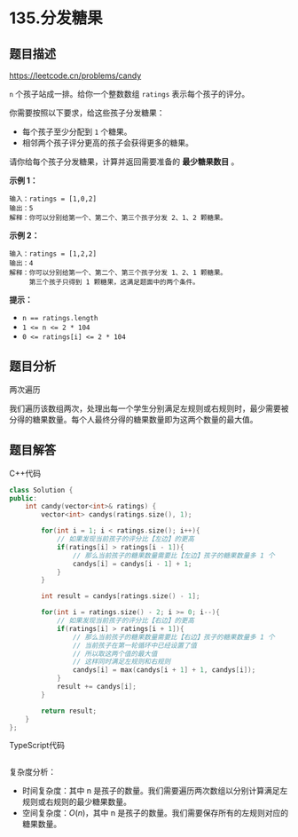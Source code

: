 # 135.分发糖果

## 题目描述 

https://leetcode.cn/problems/candy

`n` 个孩子站成一排。给你一个整数数组 `ratings` 表示每个孩子的评分。

你需要按照以下要求，给这些孩子分发糖果：

- 每个孩子至少分配到 `1` 个糖果。
- 相邻两个孩子评分更高的孩子会获得更多的糖果。

请你给每个孩子分发糖果，计算并返回需要准备的 **最少糖果数目** 。

 

**示例 1：**

```
输入：ratings = [1,0,2]
输出：5
解释：你可以分别给第一个、第二个、第三个孩子分发 2、1、2 颗糖果。
```

**示例 2：**

```
输入：ratings = [1,2,2]
输出：4
解释：你可以分别给第一个、第二个、第三个孩子分发 1、2、1 颗糖果。
     第三个孩子只得到 1 颗糖果，这满足题面中的两个条件。
```

 

**提示：**

- `n == ratings.length`
- `1 <= n <= 2 * 104`
- `0 <= ratings[i] <= 2 * 104`



## 题目分析

两次遍历

我们遍历该数组两次，处理出每一个学生分别满足左规则或右规则时，最少需要被分得的糖果数量。每个人最终分得的糖果数量即为这两个数量的最大值。



## 题目解答

C++代码

```c++
class Solution {
public:
    int candy(vector<int>& ratings) {
        vector<int> candys(ratings.size(), 1);

        for(int i = 1; i < ratings.size(); i++){
            // 如果发现当前孩子的评分比【左边】的更高
            if(ratings[i] > ratings[i - 1]){
                // 那么当前孩子的糖果数量需要比【左边】孩子的糖果数量多 1 个
                candys[i] = candys[i - 1] + 1;
            }
        }

        int result = candys[ratings.size() - 1];

        for(int i = ratings.size() - 2; i >= 0; i--){
            // 如果发现当前孩子的评分比【右边】的更高
            if(ratings[i] > ratings[i + 1]){
                // 那么当前孩子的糖果数量需要比【右边】孩子的糖果数量多 1 个
                // 当前孩子在第一轮循环中已经设置了值
                // 所以取这两个值的最大值
                // 这样同时满足左规则和右规则 
                candys[i] = max(candys[i + 1] + 1, candys[i]); 
            }
            result += candys[i];
        }

        return result;
    }
};
```

TypeScript代码

```typescript

```

复杂度分析：

* 时间复杂度：其中 n 是孩子的数量。我们需要遍历两次数组以分别计算满足左规则或右规则的最少糖果数量。
* 空间复杂度：*O*(*n*)，其中 n 是孩子的数量。我们需要保存所有的左规则对应的糖果数量。


